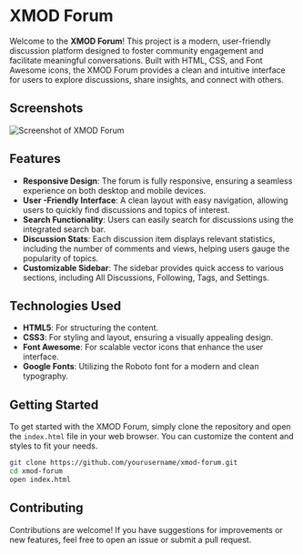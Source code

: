 # XMOD Forum

Welcome to the **XMOD Forum**! This project is a modern, user-friendly discussion platform designed to foster community engagement and facilitate meaningful conversations. Built with HTML, CSS, and Font Awesome icons, the XMOD Forum provides a clean and intuitive interface for users to explore discussions, share insights, and connect with others.

## Screenshots

![Screenshot of XMOD Forum](https://i.imgur.com/UouAChJ.png)

## Features

- **Responsive Design**: The forum is fully responsive, ensuring a seamless experience on both desktop and mobile devices.
- **User -Friendly Interface**: A clean layout with easy navigation, allowing users to quickly find discussions and topics of interest.
- **Search Functionality**: Users can easily search for discussions using the integrated search bar.
- **Discussion Stats**: Each discussion item displays relevant statistics, including the number of comments and views, helping users gauge the popularity of topics.
- **Customizable Sidebar**: The sidebar provides quick access to various sections, including All Discussions, Following, Tags, and Settings.

## Technologies Used

- **HTML5**: For structuring the content.
- **CSS3**: For styling and layout, ensuring a visually appealing design.
- **Font Awesome**: For scalable vector icons that enhance the user interface.
- **Google Fonts**: Utilizing the Roboto font for a modern and clean typography.

## Getting Started

To get started with the XMOD Forum, simply clone the repository and open the `index.html` file in your web browser. You can customize the content and styles to fit your needs.

```bash
git clone https://github.com/yourusername/xmod-forum.git
cd xmod-forum
open index.html
````
## Contributing
Contributions are welcome! If you have suggestions for improvements or new features, feel free to open an issue or submit a pull request.
